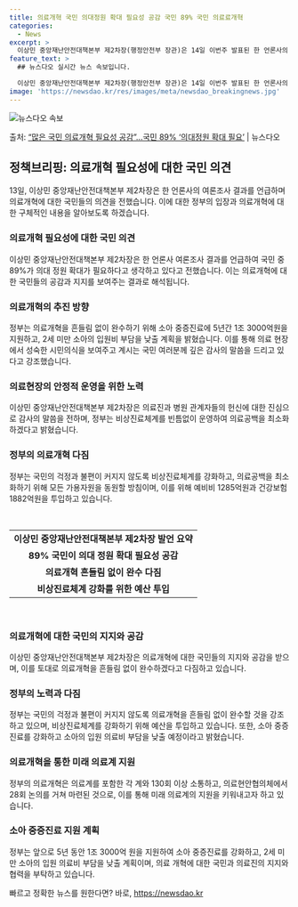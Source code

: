 ```yaml
---
title: 의료개혁 국민 의대정원 확대 필요성 공감 국민 89% 국민 의료료개혁
categories:
  - News
excerpt: >
  이상민 중앙재난안전대책본부 제2차장(행정안전부 장관)은 14일 이번주 발표된 한 언론사의 여론조사에서는 국민…
feature_text: >
  ## 뉴스다오 실시간 뉴스 속보입니다.

  이상민 중앙재난안전대책본부 제2차장(행정안전부 장관)은 14일 이번주 발표된 한 언론사의 여론조사에서는 국민…
image: 'https://newsdao.kr/res/images/meta/newsdao_breakingnews.jpg'
---
```


![뉴스다오 속보](https://newsdao.kr/res/images/meta/newsdao_breakingnews.jpg)

<p>출처: <a href="https://newsdao.kr/3344" rel="dofollow">“많은 국민 의료개혁 필요성 공감”…국민 89% ‘의대정원 확대 필요’</a> | 뉴스다오</p>

<h2 data-ke-size="size26">정책브리핑: 의료개혁 필요성에 대한 국민 의견</h2>
<p data-ke-size="size16">13일, 이상민 중앙재난안전대책본부 제2차장은 한 언론사의 여론조사 결과를 언급하며 의료개혁에 대한 국민들의 의견을 전했습니다. 이에 대한 정부의 입장과 의료개혁에 대한 구체적인 내용을 알아보도록 하겠습니다.</p>

<h3>의료개혁 필요성에 대한 국민 의견</h3>
<p data-ke-size="size16">이상민 중앙재난안전대책본부 제2차장은 한 언론사 여론조사 결과를 언급하여 국민 중 89%가 의대 정원 확대가 필요하다고 생각하고 있다고 전했습니다. 이는 의료개혁에 대한 국민들의 공감과 지지를 보여주는 결과로 해석됩니다.</p>

<h3>의료개혁의 추진 방향</h3>
<p data-ke-size="size16">정부는 의료개혁을 흔들림 없이 완수하기 위해 소아 중증진료에 5년간 1조 3000억원을 지원하고, 2세 미만 소아의 입원비 부담을 낮출 계획을 밝혔습니다. 이를 통해 의료 현장에서 성숙한 시민의식을 보여주고 계시는 국민 여러분께 깊은 감사의 말씀을 드리고 있다고 강조했습니다.</p>

<h3>의료현장의 안정적 운영을 위한 노력</h3>
<p data-ke-size="size16">이상민 중앙재난안전대책본부 제2차장은 의료진과 병원 관계자들의 헌신에 대한 진심으로 감사의 말씀을 전하며, 정부는 비상진료체계를 빈틈없이 운영하여 의료공백을 최소화하겠다고 밝혔습니다.</p>

<h3>정부의 의료개혁 다짐</h3>
<p data-ke-size="size16">정부는 국민의 걱정과 불편이 커지지 않도록 비상진료체계를 강화하고, 의료공백을 최소화하기 위해 모든 가용자원을 동원할 방침이며, 이를 위해 예비비 1285억원과 건강보험 1882억원을 투입하고 있습니다.</p>

<p data-ke-size="size16">&nbsp;</p>

<table>
<tbody>
<tr>
<td style="text-align: center; height: 17px;"><b>이상민 중앙재난안전대책본부 제2차장 발언 요약</b></td>
</tr>
<tr>
<td style="text-align: center; height: 17px;"><b>89% 국민이 의대 정원 확대 필요성 공감</b></td>
</tr>
<tr>
<td style="text-align: center; height: 17px;"><b>의료개혁 흔들림 없이 완수 다짐</b></td>
</tr>
<tr>
<td style="text-align: center; height: 17px;"><b>비상진료체계 강화를 위한 예산 투입</b></td>
</tr>
</tbody>
</table>

<p data-ke-size="size16">&nbsp;</p>

<h3>의료개혁에 대한 국민의 지지와 공감</h3>
<p data-ke-size="size16">이상민 중앙재난안전대책본부 제2차장은 의료개혁에 대한 국민들의 지지와 공감을 받으며, 이를 토대로 의료개혁을 흔들림 없이 완수하겠다고 다짐하고 있습니다.</p>

<h3>정부의 노력과 다짐</h3>
<p data-ke-size="size16">정부는 국민의 걱정과 불편이 커지지 않도록 의료개혁을 흔들림 없이 완수할 것을 강조하고 있으며, 비상진료체계를 강화하기 위해 예산을 투입하고 있습니다. 또한, 소아 중증진료를 강화하고 소아의 입원 의료비 부담을 낮출 예정이라고 밝혔습니다.</p>

<h3>의료개혁을 통한 미래 의료계 지원</h3>
<p data-ke-size="size16">정부의 의료개혁은 의료계를 포함한 각 계와 130회 이상 소통하고, 의료현안협의체에서 28회 논의를 거쳐 마련된 것으로, 이를 통해 미래 의료계의 지원을 키워내고자 하고 있습니다.</p>

<h3>소아 중증진료 지원 계획</h3>
<p data-ke-size="size16">정부는 앞으로 5년 동안 1조 3000억 원을 지원하여 소아 중증진료를 강화하고, 2세 미만 소아의 입원 의료비 부담을 낮출 계획이며, 의료 개혁에 대한 국민과 의료진의 지지와 협력을 부탁하고 있습니다.</p>
 

빠르고 정확한 뉴스를 원한다면? 바로, <a href="https://newsdao.kr" rel="dofollow">https://newsdao.kr</a>


